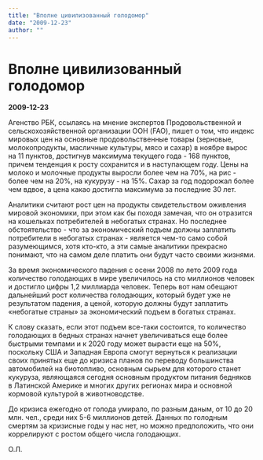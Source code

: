 ```yaml
---
title: "Вполне цивилизованный голодомор"
date: "2009-12-23"
author: ""
---
```


# Вполне цивилизованный голодомор

**2009-12-23** 

Агенство РБК, ссылаясь на мнение экспертов Продовольственной и сельскохозяйственной организации ООН (FAO), пишет о том, что индекс мировых цен на основные продовольственные товары (зерновые, молокопродукты, масличные культуры, мясо и сахар) в ноябре вырос на 11 пунктов, достигнув максимума текущего года - 168 пунктов, причем тенденция к росту сохранится и в наступающем году. Цены на молоко и молочные продукты  выросли более чем на 70%, на рис - более чем на 20%, на кукурузу  - на 15%. Сахар за год подорожал более чем вдвое, а цена какао достигла максимума за последние 30 лет.

Аналитики считают рост цен на продукты свидетельством оживления мировой экономики, при этом как бы походя замечая, что он отразится на кошельках потребителей в небогатых странах. Но последнее обстоятельство - что за экономический подъем должны заплатить потребители в небогатых странах - является чем-то само собой разумеющимся, хотя кто-кто, а эти самые аналитики прекрасно понимают, что на самом деле платить они будут часто своими жизнями.

За время экономического падения с осени 2008 по лето 2009 года количество голодающих в мире увеличилось на сто миллионов человек и достигло цифры 1,2 миллиарда человек. Теперь вот нам обещают дальнейший рост количества голодающих, который будет уже не результатом падения, а ценой, которую должны будут заплатить «небогатые страны» за экономический подъем в богатых странах.

К слову сказать, если этот подъем все-таки состоится, то количество голодающих в бедных странах начнет увеличиваться еще более быстрыми темпами и к 2020 году может вырасти еще на 50%, поскольку США и Западная Европа смогут вернуться к реализации своих принятых еще до кризиса планов по переводу большинства автомобилей на биотопливо, основным сырьем для которого станет кукуруза, являющаяся сегодня основным продуктом питания бедняков в Латинской Америке и многих других регионах мира и основной кормовой культурой в животноводстве.

До кризиса ежегодно от голода умирало, по разным даным, от 10 до 20 млн. чел., среди них 5-6 миллионов детей. Данных по голодным смертям за кризисные годы у нас нет, но можно предположить, что они коррелируют с ростом общего числа голодающих.

О.Л.